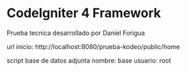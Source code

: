 # CodeIgniter 4 Framework

Prueba tecnica desarrollado por Daniel Forigua

url inicio: http://localhost:8080/prueba-kodeo/public/home

script base de datos adjunta nombre: base
usuario: root